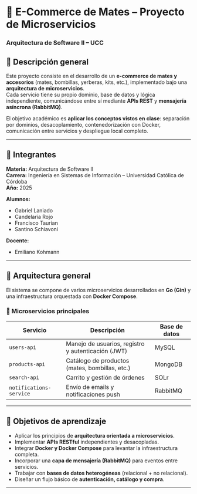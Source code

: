 # 🧉 E-Commerce de Mates – Proyecto de Microservicios

### Arquitectura de Software II – UCC

## 📖 Descripción general

Este proyecto consiste en el desarrollo de un **e-commerce de mates y accesorios** (mates, bombillas, yerberas, kits, etc.), implementado bajo una **arquitectura de microservicios**.  
Cada servicio tiene su propio dominio, base de datos y lógica independiente, comunicándose entre sí mediante **APIs REST** y **mensajería asíncrona (RabbitMQ)**.

El objetivo académico es **aplicar los conceptos vistos en clase**: separación por dominios, desacoplamiento, contenedorización con Docker, comunicación entre servicios y despliegue local completo.

---

## 👥 Integrantes

**Materia:** Arquitectura de Software II  
**Carrera:** Ingeniería en Sistemas de Información – Universidad Católica de Córdoba  
**Año:** 2025

**Alumnos:**

- Gabriel Laniado
- Candelaria Rojo
- Francisco Taurian
- Santino Schiavoni

**Docente:**

- Emiliano Kohmann

---

## 🧩 Arquitectura general

El sistema se compone de varios microservicios desarrollados en **Go (Gin)** y una infraestructura orquestada con **Docker Compose**.

### 🧱 Microservicios principales

| Servicio                | Descripción                                        | Base de datos |
| ----------------------- | -------------------------------------------------- | ------------- |
| `users-api`             | Manejo de usuarios, registro y autenticación (JWT) | MySQL         |
| `products-api`          | Catálogo de productos (mates, bombillas, etc.)     | MongoDB       |
| `search-api`            | Carrito y gestión de órdenes                       | SOLr          |
| `notifications-service` | Envío de emails y notificaciones push              | RabbitMQ      |

---

## 🧠 Objetivos de aprendizaje

- Aplicar los principios de **arquitectura orientada a microservicios**.
- Implementar **APIs RESTful** independientes y desacopladas.
- Integrar **Docker y Docker Compose** para levantar la infraestructura completa.
- Incorporar una **capa de mensajería (RabbitMQ)** para eventos entre servicios.
- Trabajar con **bases de datos heterogéneas** (relacional + no relacional).
- Diseñar un flujo básico de **autenticación, catálogo y compra**.

---

